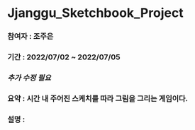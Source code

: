 # Jjanggu_Sketchbook_Project

### 참여자 : 조주은
### 기간 : 2022/07/02 ~ 2022/07/05
### _추가 수정 필요_
### 요약 : 시간 내 주어진 스케치를 따라 그림을 그리는 게임이다. 
### 설명 :

